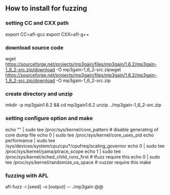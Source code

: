 ## How to install for fuzzing

### setting CC and CXX path
export CC=afl-gcc
export CXX=afl-g++

### download source code
wget https://sourceforge.net/projects/mp3gain/files/mp3gain/1.6.2/mp3gain-1_6_2-src.zip/download -O mp3gain-1_6_2-src.zipwget https://sourceforge.net/projects/mp3gain/files/mp3gain/1.6.2/mp3gain-1_6_2-src.zip/download -O mp3gain-1_6_2-src.zip

### create directory and unzip
mkdir -p mp3gain1.6.2 && cd mp3gain1.6.2
unzip ../mp3gain-1_6_2-src.zip

### setting configure option and make
echo "" | sudo tee /proc/sys/kernel/core_pattern # disable generating of core dump file
echo 0 | sudo tee /proc/sys/kernel/core_uses_pid
echo performance | sudo tee /sys/devices/system/cpu/cpu*/cpufreq/scaling_governor
echo 0 | sudo tee /proc/sys/kernel/yama/ptrace_scope
echo 1 | sudo tee /proc/sys/kernel/sched_child_runs_first # tfuzz require this
echo 0 | sudo tee /proc/sys/kernel/randomize_va_space # vuzzer require this
make

### fuzzing with AFL
afl-fuzz -i [seed] -o [output] -- ./mp3gain @@
